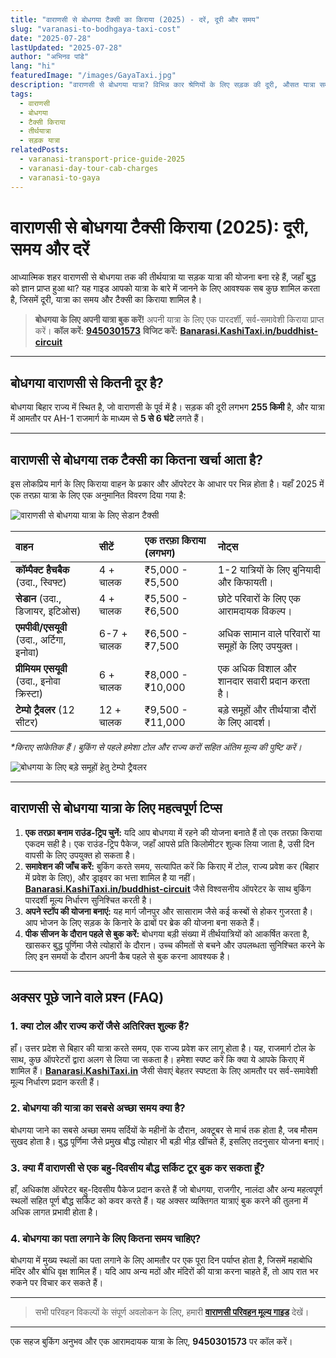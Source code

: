 ```yaml
---
title: "वाराणसी से बोधगया टैक्सी का किराया (2025) - दरें, दूरी और समय"
slug: "varanasi-to-bodhgaya-taxi-cost"
date: "2025-07-28"
lastUpdated: "2025-07-28"
author: "अभिनव पांडे"
lang: "hi"
featuredImage: "/images/GayaTaxi.jpg"
description: "वाराणसी से बोधगया यात्रा? विभिन्न कार श्रेणियों के लिए सड़क की दूरी, औसत यात्रा समय और एक तरफ़ा टैक्सी किराया की खोज करें। देखें कि शहरी ऑपरेटर और राइड-हेलिंग इस लोकप्रिय बौद्ध तीर्थ मार्ग की कीमत कैसे तय करते हैं।"
tags:
  - वाराणसी
  - बोधगया
  - टैक्सी किराया
  - तीर्थयात्रा
  - सड़क यात्रा
relatedPosts:
  - varanasi-transport-price-guide-2025
  - varanasi-day-tour-cab-charges
  - varanasi-to-gaya
---
```


# वाराणसी से बोधगया टैक्सी किराया (2025): दूरी, समय और दरें

आध्यात्मिक शहर वाराणसी से बोधगया तक की तीर्थयात्रा या सड़क यात्रा की योजना बना रहे हैं, जहाँ बुद्ध को ज्ञान प्राप्त हुआ था? यह गाइड आपको यात्रा के बारे में जानने के लिए आवश्यक सब कुछ शामिल करता है, जिसमें दूरी, यात्रा का समय और टैक्सी का किराया शामिल है।

> **बोधगया के लिए अपनी यात्रा बुक करें!**
> अपनी यात्रा के लिए एक पारदर्शी, सर्व-समावेशी किराया प्राप्त करें।
> **कॉल करें:** **[9450301573](tel:9450301573)**
> **विजिट करें:** **[Banarasi.KashiTaxi.in/buddhist-circuit](https://banarasi.kashitaxi.in/buddhist-circuit)**

---

## बोधगया वाराणसी से कितनी दूर है?

बोधगया बिहार राज्य में स्थित है, जो वाराणसी के पूर्व में है। सड़क की दूरी लगभग **255 किमी** है, और यात्रा में आमतौर पर AH-1 राजमार्ग के माध्यम से **5 से 6 घंटे** लगते हैं।

---

## वाराणसी से बोधगया तक टैक्सी का कितना खर्चा आता है?

इस लोकप्रिय मार्ग के लिए किराया वाहन के प्रकार और ऑपरेटर के आधार पर भिन्न होता है। यहाँ 2025 में एक तरफ़ा यात्रा के लिए एक अनुमानित विवरण दिया गया है:

![वाराणसी से बोधगया यात्रा के लिए सेडान टैक्सी](/images/seden.png "वाराणसी से बोधगया के लिए सेडान टैक्सी - आरामदायक यात्रा")

| वाहन | सीटें | एक तरफ़ा किराया (लगभग) | नोट्स |
| :--- | :--- | :--- | :--- |
| **कॉम्पैक्ट हैचबैक** (उदा., स्विफ्ट) | 4 + चालक | ₹5,000 - ₹5,500 | 1-2 यात्रियों के लिए बुनियादी और किफायती। |
| **सेडान** (उदा., डिजायर, इटिओस) | 4 + चालक | ₹5,500 - ₹6,500 | छोटे परिवारों के लिए एक आरामदायक विकल्प। |
| **एमपीवी/एसयूवी** (उदा., अर्टिगा, इनोवा) | 6-7 + चालक | ₹6,500 - ₹7,500 | अधिक सामान वाले परिवारों या समूहों के लिए उपयुक्त। |
| **प्रीमियम एसयूवी** (उदा., इनोवा क्रिस्टा) | 6 + चालक | ₹8,000 - ₹10,000 | एक अधिक विशाल और शानदार सवारी प्रदान करता है। |
| **टेम्पो ट्रैवलर** (12 सीटर) | 12 + चालक | ₹9,500 - ₹11,000 | बड़े समूहों और तीर्थयात्रा दौरों के लिए आदर्श। |

*\*किराए सांकेतिक हैं। बुकिंग से पहले हमेशा टोल और राज्य करों सहित अंतिम मूल्य की पुष्टि करें।*

![बोधगया के लिए बड़े समूहों हेतु टेम्पो ट्रैवलर](/images/tempo-travellar-outside-front-p.jpeg "वाराणसी से बोधगया समूह यात्रा के लिए टेम्पो ट्रैवलर")

---

## वाराणसी से बोधगया यात्रा के लिए महत्वपूर्ण टिप्स

1.  **एक तरफ़ा बनाम राउंड-ट्रिप चुनें:** यदि आप बोधगया में रहने की योजना बनाते हैं तो एक तरफ़ा किराया एकदम सही है। एक राउंड-ट्रिप पैकेज, जहाँ आपसे प्रति किलोमीटर शुल्क लिया जाता है, उसी दिन वापसी के लिए उपयुक्त हो सकता है।
2.  **समावेशन की जाँच करें:** बुकिंग करते समय, सत्यापित करें कि किराए में टोल, राज्य प्रवेश कर (बिहार में प्रवेश के लिए), और ड्राइवर का भत्ता शामिल है या नहीं। **[Banarasi.KashiTaxi.in/buddhist-circuit](https://banarasi.kashitaxi.in/buddhist-circuit)** जैसे विश्वसनीय ऑपरेटर के साथ बुकिंग पारदर्शी मूल्य निर्धारण सुनिश्चित करती है।
3.  **अपने स्टॉप की योजना बनाएं:** यह मार्ग जौनपुर और सासाराम जैसे कई कस्बों से होकर गुजरता है। आप भोजन के लिए सड़क के किनारे के ढाबों पर ब्रेक की योजना बना सकते हैं।
4.  **पीक सीजन के दौरान पहले से बुक करें:** बोधगया बड़ी संख्या में तीर्थयात्रियों को आकर्षित करता है, खासकर बुद्ध पूर्णिमा जैसे त्योहारों के दौरान। उच्च कीमतों से बचने और उपलब्धता सुनिश्चित करने के लिए इन समयों के दौरान अपनी कैब पहले से बुक करना आवश्यक है।

---

## अक्सर पूछे जाने वाले प्रश्न (FAQ)

### 1. क्या टोल और राज्य करों जैसे अतिरिक्त शुल्क हैं?
हाँ। उत्तर प्रदेश से बिहार की यात्रा करते समय, एक राज्य प्रवेश कर लागू होता है। यह, राजमार्ग टोल के साथ, कुछ ऑपरेटरों द्वारा अलग से लिया जा सकता है। हमेशा स्पष्ट करें कि क्या ये आपके किराए में शामिल हैं। **[Banarasi.KashiTaxi.in](https://banarasi.kashitaxi.in/buddhist-circuit)** जैसी सेवाएं बेहतर स्पष्टता के लिए आमतौर पर सर्व-समावेशी मूल्य निर्धारण प्रदान करती हैं।

### 2. बोधगया की यात्रा का सबसे अच्छा समय क्या है?
बोधगया जाने का सबसे अच्छा समय सर्दियों के महीनों के दौरान, अक्टूबर से मार्च तक होता है, जब मौसम सुखद होता है। बुद्ध पूर्णिमा जैसे प्रमुख बौद्ध त्योहार भी बड़ी भीड़ खींचते हैं, इसलिए तदनुसार योजना बनाएं।

### 3. क्या मैं वाराणसी से एक बहु-दिवसीय बौद्ध सर्किट टूर बुक कर सकता हूँ?
हाँ, अधिकांश ऑपरेटर बहु-दिवसीय पैकेज प्रदान करते हैं जो बोधगया, राजगीर, नालंदा और अन्य महत्वपूर्ण स्थलों सहित पूर्ण बौद्ध सर्किट को कवर करते हैं। यह अक्सर व्यक्तिगत यात्राएं बुक करने की तुलना में अधिक लागत प्रभावी होता है।

### 4. बोधगया का पता लगाने के लिए कितना समय चाहिए?
बोधगया में मुख्य स्थलों का पता लगाने के लिए आमतौर पर एक पूरा दिन पर्याप्त होता है, जिसमें महाबोधि मंदिर और बोधि वृक्ष शामिल हैं। यदि आप अन्य मठों और मंदिरों की यात्रा करना चाहते हैं, तो आप रात भर रुकने पर विचार कर सकते हैं।

---

> सभी परिवहन विकल्पों के संपूर्ण अवलोकन के लिए, हमारी **[वाराणसी परिवहन मूल्य गाइड](/hi/varanasi-transport-price-guide-2025)** देखें।

---

एक सहज बुकिंग अनुभव और एक आरामदायक यात्रा के लिए, **9450301573** पर कॉल करें।
